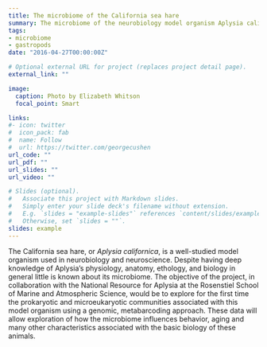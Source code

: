 ```yaml
---
title: The microbiome of the California sea hare
summary: The microbiome of the neurobiology model organism Aplysia californica.
tags:
- microbiome
- gastropods
date: "2016-04-27T00:00:00Z"

# Optional external URL for project (replaces project detail page).
external_link: ""

image:
  caption: Photo by Elizabeth Whitson
  focal_point: Smart

links:
#- icon: twitter
#  icon_pack: fab
#  name: Follow
#  url: https://twitter.com/georgecushen
url_code: ""
url_pdf: ""
url_slides: ""
url_video: ""

# Slides (optional).
#   Associate this project with Markdown slides.
#   Simply enter your slide deck's filename without extension.
#   E.g. `slides = "example-slides"` references `content/slides/example-slides.md`.
#   Otherwise, set `slides = ""`.
slides: example
---
```


The California sea hare, or *Aplysia californica*, is a well-studied model organism used in neurobiology and neuroscience. Despite having deep knowledge of Aplysia’s physiology, anatomy, ethology, and biology in general little is known about its microbiome. The objective of the project, in collaboration with the National Resource for Aplysia at the Rosenstiel School of Marine and Atmospheric Science, would be to explore for the first time the prokaryotic and microeukaryotic communities associated with this model organism using a genomic, metabarcoding approach. These data will allow exploration of how the microbiome influences behavior, aging and many other characteristics associated with the basic biology of these animals.

